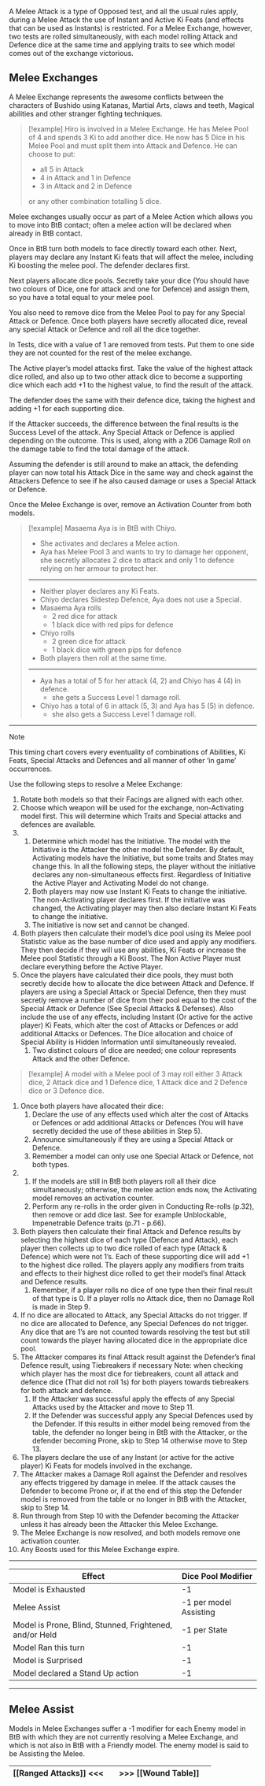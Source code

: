 A Melee Attack is a type of Opposed test, and all the usual rules apply, during a Melee Attack the use of Instant and Active Ki Feats (and effects that can be used as Instants) is restricted. For a Melee Exchange, however, two tests are rolled simultaneously, with each model rolling Attack and Defence dice at the same time and applying traits to see which model comes out of the exchange victorious.
## Melee Exchanges
A Melee Exchange represents the awesome conflicts between the characters of Bushido using Katanas, Martial Arts, claws and teeth, Magical abilities and other stranger fighting techniques.

> [!example]
> Hiro is involved in a Melee Exchange.
> He has Melee Pool of 4 and spends 3 Ki to add another dice.
> He now has 5 Dice in his Melee Pool and must split them into Attack and Defence.
> He can choose to put:
> - all 5 in Attack
> - 4 in Attack and 1 in Defence
> - 3 in Attack and 2 in Defence
> 
> or any other combination totalling 5 dice.

Melee exchanges usually occur as part of a Melee Action which allows you to move into BtB contact; often a melee action will be declared when already in BtB contact.

Once in BtB turn both models to face directly toward each other.
Next, players may declare any Instant Ki feats that will affect the melee, including Ki boosting the melee pool. The defender declares first.

Next players allocate dice pools. Secretly take your dice (You should have two colours of Dice, one for attack and one for Defence) and assign them, so you have a total equal to your melee pool.

You also need to remove dice from the Melee Pool to pay for any Special Attack or Defence.
Once both players have secretly allocated dice, reveal any special Attack or Defence and roll all the dice together.

In Tests, dice with a value of 1 are removed from tests. Put them to one side they are not counted for the rest of the melee exchange.

The Active player’s model attacks first. Take the value of the highest attack dice rolled, and also up to two other attack dice to become a supporting dice which each add +1 to the highest value, to find the result of the attack.

The defender does the same with their defence dice, taking the highest and adding +1 for each supporting dice.

If the Attacker succeeds, the difference between the final results is the Success Level of the attack. Any Special Attack or Defence is applied depending on the outcome.
This is used, along with a 2D6 Damage Roll on the damage table to find the total damage of the attack.

Assuming the defender is still around to make an attack, the defending player can now total his Attack Dice in the same way and check against the Attackers Defence to see if he also caused damage or uses a Special Attack or Defence.

Once the Melee Exchange is over, remove an Activation Counter from both models.

> [!example]
> Masaema Aya is in BtB with Chiyo.
> - She activates and declares a Melee action.
> - Aya has Melee Pool 3 and wants to try to damage her opponent, she secretly allocates 2 dice to attack and only 1 to defence relying on her armour to protect her.
> ---
> - Neither player declares any Ki Feats.
> - Chiyo declares Sidestep Defence, Aya does not use a Special.
> - Masaema Aya rolls
> 	- 2 red dice for attack
> 	- 1 black dice with red pips for defence
> - Chiyo rolls
> 	- 2 green dice for attack
> 	- 1 black dice with green pips for defence
> - Both players then roll at the same time.
> ---
> - Aya has a total of 5 for her attack (4, 2) and Chiyo has 4 (4) in defence.
> 	- she gets a Success Level 1 damage roll.
> - Chiyo has a total of 6 in attack (5, 3) and Aya has 5 (5) in defence.
> 	- she also gets a Success Level 1 damage roll.

---

> [!NOTE]
> This timing chart covers every eventuality of combinations of Abilities, Ki Feats, Special Attacks and Defences and all manner of other ‘in game’ occurrences.

Use the following steps to resolve a Melee Exchange:

1. Rotate both models so that their Facings are aligned with each other.
2. Choose which weapon will be used for the exchange, non-Activating model first. This will determine which Traits and Special attacks and defences are available.
3. 
	1. Determine which model has the Initiative.
	   The model with the Initiative is the Attacker the other model the Defender.
	   By default, Activating models have the Initiative, but some traits and States may change this.
	   In all the following steps, the player without the initiative declares any non-simultaneous effects first.
	   Regardless of Initiative the Active Player and Activating Model do not change.
	2. Both players may now use Instant Ki Feats to change the initiative. The non-Activating player declares first. If the initiative was changed, the Activating player may then also declare Instant Ki Feats to change the initiative.
	3. The initiative is now set and cannot be changed.
4. Both players then calculate their model’s dice pool using its Melee pool Statistic value as the base number of dice used and apply any modifiers. They then decide if they will use any abilities, Ki Feats or increase the Melee pool Statistic through a Ki Boost. The Non Active Player must declare everything before the Active Player.
5. Once the players have calculated their dice pools, they must both secretly decide how to allocate the dice between Attack and Defence. If players are using a Special Attack or Special Defence, then they must secretly remove a number of dice from their pool equal to the cost of the Special Attack or Defence (See Special Attacks & Defenses). Also include the use of any effects, including Instant (Or active for the active player) Ki Feats, which alter the cost of Attacks or Defences or add additional Attacks or Defences. The Dice allocation and choice of Special Ability is Hidden Information until simultaneously revealed.
	1. Two distinct colours of dice are needed; one colour represents Attack and the other Defence. 

> [!example]
> A model with a Melee pool of 3 may roll either 3 Attack dice, 2 Attack dice and 1 Defence dice, 1 Attack dice and 2 Defence dice or 3 Defence dice.

1. Once both players have allocated their dice:
	1. Declare the use of any effects used which alter the cost of Attacks or Defences or add additional Attacks or Defences (You will have secretly decided the use of these abilities in Step 5).
	2. Announce simultaneously if they are using a Special Attack or Defence.
	3. Remember a model can only use one Special Attack or Defence, not both types.
2. 
	1. If the models are still in BtB both players roll all their dice simultaneously; otherwise, the melee action ends now, the Activating model removes an activation counter.
	2. Perform any re-rolls in the order given in Conducting Re-rolls (p.32), then remove or add dice last. See for example Unblockable, Impenetrable Defence traits (p.71 - p.66).
3. Both players then calculate their final Attack and Defence results by selecting the highest dice of each type (Defence and Attack), each player then collects up to two dice rolled of each type (Attack & Defence) which were not 1’s. Each of these supporting dice will add +1 to the highest dice rolled. The players apply any modifiers from traits and effects to their highest dice rolled to get their model’s final Attack and Defence results.
	1. Remember, if a player rolls no dice of one type then their final result of that type is 0. If a player rolls no Attack dice, then no Damage Roll is made in Step 9.
4. If no dice are allocated to Attack, any Special Attacks do not trigger. If no dice are allocated to Defence, any Special Defences do not trigger. Any dice that are 1’s are not counted towards resolving the test but still count towards the player having allocated dice in the appropriate dice pool.
5. The Attacker compares its final Attack result against the Defender’s final Defence result, using Tiebreakers if necessary Note: when checking which player has the most dice for tiebreakers, count all attack and defence dice (That did not roll 1s) for both players towards tiebreakers for both attack and defence.
	1. If the Attacker was successful apply the effects of any Special Attacks used by the Attacker and move to Step 11.
	2. If the Defender was successful apply any Special Defences used by the Defender. If this results in either model being removed from the table, the defender no longer being in BtB with the Attacker, or the defender becoming Prone, skip to Step 14 otherwise move to Step 13.
11.	The players declare the use of any Instant (or active for the active player) Ki Feats for models involved in the exchange.
12.	The Attacker makes a Damage Roll against the Defender and resolves any effects triggered by damage in melee. If the attack causes the Defender to become Prone or, if at the end of this step the Defender model is removed from the table or no longer in BtB with the Attacker, skip to Step 14.
13.	Run through from Step 10 with the Defender becoming the Attacker unless it has already been the Attacker this Melee Exchange.
14.	The Melee Exchange is now resolved, and both models remove one activation counter.
15.	Any Boosts used for this Melee Exchange expire.

---

<span class="headedtable">

| Effect                                                  | Dice Pool Modifier     |
| ------------------------------------------------------- | ---------------------- |
| Model is Exhausted                                      | -1                     |
| Melee Assist                                            | -1 per model Assisting |
| Model is Prone, Blind, Stunned, Frightened, and/or Held | -1 per State           |
| Model Ran this turn                                     | -1                     |
| Model is Surprised                                      | -1                     |
| Model declared a Stand Up action                        | -1                     |

</span>

---
## Melee Assist
Models in Melee Exchanges suffer a -1 modifier for each Enemy model in BtB with which they are not currently resolving a Melee Exchange, and which is not also in BtB with a Friendly model.
The enemy model is said to be Assisting the Melee.

| [[Ranged Attacks]] <<< |     | >>> [[Wound Table]] |     |
| ---------------------- | --- | ------------------- | --- |
